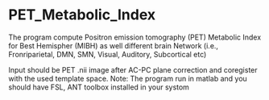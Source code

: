 # PET_Metabolic_Index

The program compute Positron emission tomography (PET) Metabolic Index for Best Hemispher (MIBH) as well different brain Network (i.e., Fronriparietal, DMN, SMN, Visual, Auditory, Subcortical etc)

Input should be PET .nii image after AC-PC plane correction and coregister with the used template space. 
Note: The program run in matlab and you should have FSL, ANT toolbox installed in your systom 
